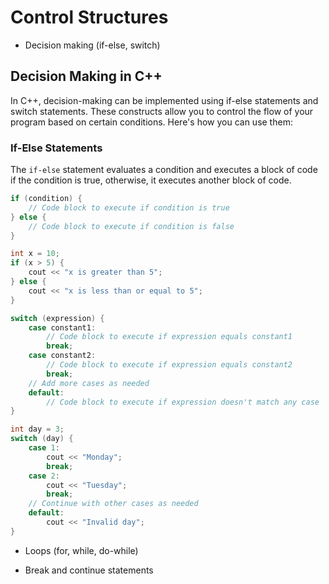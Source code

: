 # Control Structures

- Decision making (if-else, switch)

## Decision Making in C++

In C++, decision-making can be implemented using if-else statements and switch statements. These constructs allow you to control the flow of your program based on certain conditions. Here's how you can use them:

### If-Else Statements

The `if-else` statement evaluates a condition and executes a block of code if the condition is true, otherwise, it executes another block of code.

```cpp
if (condition) {
    // Code block to execute if condition is true
} else {
    // Code block to execute if condition is false
}

int x = 10;
if (x > 5) {
    cout << "x is greater than 5";
} else {
    cout << "x is less than or equal to 5";
}

switch (expression) {
    case constant1:
        // Code block to execute if expression equals constant1
        break;
    case constant2:
        // Code block to execute if expression equals constant2
        break;
    // Add more cases as needed
    default:
        // Code block to execute if expression doesn't match any case
}

int day = 3;
switch (day) {
    case 1:
        cout << "Monday";
        break;
    case 2:
        cout << "Tuesday";
        break;
    // Continue with other cases as needed
    default:
        cout << "Invalid day";
}

```


- Loops (for, while, do-while)


- Break and continue statements
